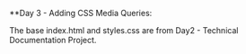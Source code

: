 **Day 3 - Adding CSS Media Queries:


<p>The base index.html and styles.css are from Day2 - Technical Documentation Project.</p>


